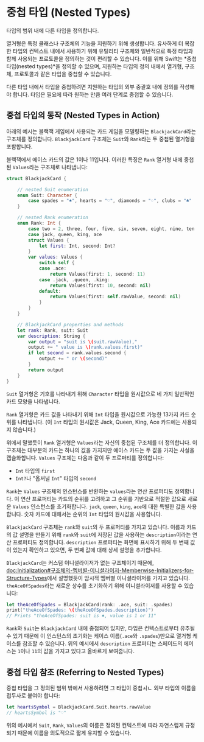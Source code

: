 # 중첩 타입 (Nested Types)

타입의 범위 내에 다른 타입을 정의합니다.

열거형은 특정 클래스나 구조체의 기능을 지원하기 위해 생성합니다.
유사하게 더 복잡한 타입의 컨텍스트 내에서 사용하기 위해
유틸리티 구조체와 일반적으로 특정 타입과 함께 사용되는 프로토콜을
정의하는 것이 편리할 수 있습니다.
이를 위해 Swift는 *중첩 타입(nested types)*을 정의할 수 있으며,
지원하는 타입의 정의 내에서
열거형, 구조체, 프로토콜과 같은 타입을 중첩할 수 있습니다.

다른 타입 내에서 타입을 중첩하려면
지원하는 타입의 외부 중괄호 내에 정의를 작성해야 합니다.
타입은 필요에 따라 원하는 만큼 여러 단계로 중첩할 수 있습니다.

## 중첩 타입의 동작 (Nested Types in Action)

아래의 예시는 블랙잭 게임에서 사용되는 카드 게임을 모델링하는
`BlackjackCard`라는 구조체를 정의합니다.
`BlackjackCard` 구조체는 `Suit`와 `Rank`라는
두 중첩된 열거형을 포함합니다.

블랙잭에서 에이스 카드의 값은 1이나 11입니다.
이러한 특징은 `Rank` 열거형 내에 중첩된
`Values`라는 구조체로 나타냅니다:

```swift
struct BlackjackCard {

    // nested Suit enumeration
    enum Suit: Character {
        case spades = "♠", hearts = "♡", diamonds = "♢", clubs = "♣"
    }

    // nested Rank enumeration
    enum Rank: Int {
        case two = 2, three, four, five, six, seven, eight, nine, ten
        case jack, queen, king, ace
        struct Values {
            let first: Int, second: Int?
        }
        var values: Values {
            switch self {
            case .ace:
                return Values(first: 1, second: 11)
            case .jack, .queen, .king:
                return Values(first: 10, second: nil)
            default:
                return Values(first: self.rawValue, second: nil)
            }
        }
    }

    // BlackjackCard properties and methods
    let rank: Rank, suit: Suit
    var description: String {
        var output = "suit is \(suit.rawValue),"
        output += " value is \(rank.values.first)"
        if let second = rank.values.second {
            output += " or \(second)"
        }
        return output
    }
}
```

<!--
  - test: `nestedTypes`

  ```swifttest
  -> struct BlackjackCard {
  ---
        // nested Suit enumeration
        enum Suit: Character {
           case spades = "♠", hearts = "♡", diamonds = "♢", clubs = "♣"
        }
  ---
        // nested Rank enumeration
        enum Rank: Int {
           case two = 2, three, four, five, six, seven, eight, nine, ten
           case jack, queen, king, ace
           struct Values {
              let first: Int, second: Int?
           }
           var values: Values {
              switch self {
                 case .ace:
                    return Values(first: 1, second: 11)
                 case .jack, .queen, .king:
                    return Values(first: 10, second: nil)
                 default:
                    return Values(first: self.rawValue, second: nil)
              }
           }
        }
  ---
        // BlackjackCard properties and methods
        let rank: Rank, suit: Suit
        var description: String {
           var output = "suit is \(suit.rawValue),"
           output += " value is \(rank.values.first)"
           if let second = rank.values.second {
              output += " or \(second)"
           }
           return output
        }
     }
  ```
-->

`Suit` 열거형은 기호를 나타내기 위해 `Character` 타입을 원시값으로
네 가지 일반적인 카드 모양을 나타냅니다.

`Rank` 열거형은 카드 값을 나타내기 위해 `Int` 타입을 원시값으로
가능한 13가지 카드 순위를 나타냅니다.
(이 `Int` 타입의 원시값은 Jack, Queen, King, Ace 카드에는 사용되지 않습니다.)

위에서 말했듯이 `Rank` 열거형은
`Values`라는 자신의 중첩된 구조체를 더 정의합니다.
이 구조체는 대부분의 카드는 하나의 값을 가지지만
에이스 카드는 두 값을 가지는 사실을 캡슐화합니다.
`Values` 구조체는 다음과 같이 두 프로퍼티를 정의합니다:

- `Int` 타입의 `first`
- `Int?`나 "옵셔널 `Int`" 타입의 `second`

`Rank`는 `Values` 구조체의 인스턴스를 반환하는
`values`라는 연산 프로퍼티도 정의합니다.
이 연산 프로퍼티는 카드의 순위를 고려하고
그 순위를 기반으로 적절한 값으로 새로운 `Values` 인스턴스를 초기화합니다.
`jack`, `queen`, `king`, `ace`에 대한 특별한 값을 사용합니다.
숫자 카드에 대해서는 순위의 `Int` 타입의 원시값을 사용합니다.

`BlackjackCard` 구조체는 `rank`와 `suit`의 두 프로퍼티를 가지고 있습니다.
이름과 카드의 값 설명을 만들기 위해
`rank`와 `suit`에 저장된 값을 사용하는
`description`이라는 연산 프로퍼티도 정의합니다.
`description` 프로퍼티는 화면에 표시하기 위해
두 번째 값이 있는지 확인하고 있으면,
두 번째 값에 대해 상세 설명을 추가합니다.

`BlackjackCard`는 커스텀 이니셜라이저가 없는 구조체이기 때문에,
<doc:Initialization#구조체의-멤버별-이니셜라이저-Memberwise-Initializers-for-Structure-Types>에서 설명했듯이
암시적 멤버별 이니셜라이저를 가지고 있습니다.
`theAceOfSpades`라는 새로운 상수를 초기화하기 위해 이니셜라이저를 사용할 수 있습니다:

```swift
let theAceOfSpades = BlackjackCard(rank: .ace, suit: .spades)
print("theAceOfSpades: \(theAceOfSpades.description)")
// Prints "theAceOfSpades: suit is ♠, value is 1 or 11"
```

<!--
  - test: `nestedTypes`

  ```swifttest
  -> let theAceOfSpades = BlackjackCard(rank: .ace, suit: .spades)
  -> print("theAceOfSpades: \(theAceOfSpades.description)")
  <- theAceOfSpades: suit is ♠, value is 1 or 11
  ```
-->

`Rank`와 `Suit`는 `BlackjackCard` 내에 중첩되어 있지만,
타입은 컨텍스트로부터 유추될 수 있기 때문에
이 인스턴스의 초기화는 케이스 이름(`.ace`와 `.spades`)만으로
열거형 케이스를 참조할 수 있습니다.
위의 예시에서 `description` 프로퍼티는
스페이드의 에이스는 `1`이나 `11`의 값을 가지고 있다고 올바르게 보여줍니다.

## 중첩 타입 참조 (Referring to Nested Types)

중첩 타입을 그 정의된 범위 밖에서 사용하려면
그 타입이 중첩ㅚㄴ 외부 타입의 이름을 접두사로 붙여야 합니다:

```swift
let heartsSymbol = BlackjackCard.Suit.hearts.rawValue
// heartsSymbol is "♡"
```

<!--
  - test: `nestedTypes`

  ```swifttest
  -> let heartsSymbol = BlackjackCard.Suit.hearts.rawValue
  /> heartsSymbol is \"\(heartsSymbol)\"
  </ heartsSymbol is "♡"
  ```
-->

위의 예시에서
`Suit`, `Rank`, `Values`의 이름은 정의된 컨텍스트에 따라 자연스럽게 규정되기 때문에
이름을 의도적으로 짧게 유지할 수 있습니다.

<!--
This source file is part of the Swift.org open source project

Copyright (c) 2014 - 2022 Apple Inc. and the Swift project authors
Licensed under Apache License v2.0 with Runtime Library Exception

See https://swift.org/LICENSE.txt for license information
See https://swift.org/CONTRIBUTORS.txt for the list of Swift project authors
-->
